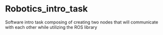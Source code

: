 # Robotics_intro_task
Software intro task composing of creating two nodes that will communicate with each other while utilizing the ROS library
